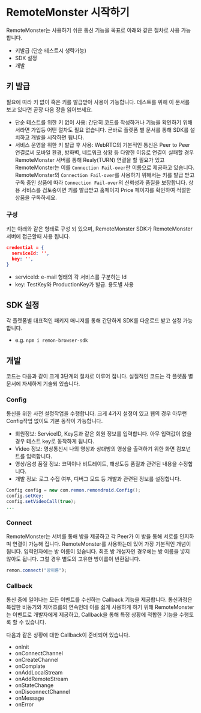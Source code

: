 # RemoteMonster 시작하기
RemoteMonster는 사용하기 쉬운 통신 기능을 목표로 아래와 같은 절차로 사용 가능합니다.
- 키발급 (단순 테스트시 생략가능)
- SDK 설정
- 개발

## 키 발급
필요에 따라 키 없이 혹은 키를 발급받아 사용이 가능합니다. 테스트를 위해 이 문서를 보고 있다면 곧장 다음 장을 읽어보세요.

- 단순 테스트를 위한 키 없이 사용: 간단히 코드를 작성하거나 기능을 확인하기 위해서라면 가입등 어떤 절차도 필요 없습니다. 곧바로 플렛폼 별 문서를 통해 SDK를 설치하고 개발을 시작하면 됩니다.
- 서비스 운영을 위한 키 발급 후 사용: WebRTC의 기본적인 통신은 Peer to Peer 연결로써 모바일 환경, 방화벽, 네트워크 상황 등 다양한 이유로 연결이 실패할 경우 RemoteMonster 서버를 통해 Realy(TURN) 연결을 할 필요가 있고 RemoteMonster는 이를 `Connection Fail-over`란 이름으로 제공하고 있습니다. RemoteMonster의 `Connection Fail-over`를 사용하기 위해서는 키를 발급 받고 구독 중인 상품에 따라 `Connection Fail-over`의 신뢰성과 품질을 보장합니다. 상용 서비스를 검토중이면 키를 발급받고 홈페이지 Price 페이지를 확인하여 적절한 상품을 구독하세요.

### 구성
키는 아래와 같은 형태로 구성 되 있으며, RemoteMonster SDK가 RemoteMonster 서버에 접근할때 사용 됩니다.

```json
credential = {
  serviceId: '',
  key: '',
}
```

- serviceId: e-mail 형태의 각 서비스를 구분하는 Id
- key: TestKey와 ProductionKey가 발급. 용도별 사용

## SDK 설정
각 플렛폼별 대표적인 패키지 매니저를 통해 간단하게 SDK를 다운로드 받고 설정 가능합니다.

- e.g. `npm i remon-browser-sdk`

## 개발
코드는 다음과 같이 크게 3단계의 절차로 이루어 집니다. 실질적인 코드는 각 플렛폼 별 문서에 자세하게 기술되 있습니다.

### Config
통신을 위한 사전 설정작업을 수행합니다. 크게 4가지 설정이 있고 웹의 경우 아무런 Config작업 없이도 기본 동작이 가능합니다.
- 회원정보: ServiceID, Key등과 같은 회원 정보를 입력합니다. 아무 입력값이 없을 경우 테스트 key로 동작하게 됩니다.
- Video 정보: 영상통신시 나의 영상과 상대방의 영상을 출력하기 위한 화면 컴포넌트를 입력합니다.
- 영상/음성 품질 정보: 코덱이나 비트레이트, 해상도등 품질과 관련된 내용을 수정합니다.
- 개발 정보: 로그 수집 여부, 디버그 모드 등 개발과 관련된 정보를 설정합니다.

```java
Config config = new com.remon.remondroid.Config();
config.setKey;
config.setVideoCall(true);
...
```

### Connect
RemoteMonster는 서버를 통해 방을 제공하고 각 Peer가 이 방을 통해 서로를 인지하며 연결이 가능해 집니다. RemoteMonster를 사용하는데 있어 가장 기본적인 개념이 됩니다. 입력인자에는 방 이름이 있습니다. 최초 방 개설자인 경우에는 방 이름을 넣지 않아도 됩니다. 그럴 경우 별도의 고유한 방이름이 반환됩니다.

```javascript
remon.connect("방이름");
```

### Callback
통신 중에 일어나는 모든 이벤트를 수신하는 Callback 기능을 제공합니다. 통신과정은 복잡한 비동기와 제어흐름의 연속인데 이를 쉽게 사용하게 하기 위해 RemoteMonster는 이벤트로 개발자에게 제공하고, Callback을 통해 특정 상황에 적합한 기능을 수행토록 할 수 있습니다.

다음과 같은 상황에 대한 Callback이 준비되어 있습니다.

- onInit
- onConnectChannel
- onCreateChannel
- onComplate
- onAddLocalStream
- onAddRemoteStream
- onStateChange
- onDisconnectChannel
- onMessage
- onError
